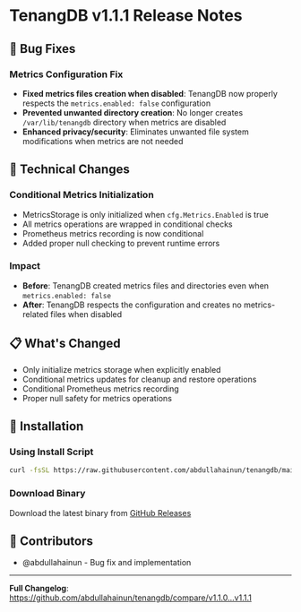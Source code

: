 # TenangDB v1.1.1 Release Notes

## 🐛 Bug Fixes

### Metrics Configuration Fix
- **Fixed metrics files creation when disabled**: TenangDB now properly respects the `metrics.enabled: false` configuration
- **Prevented unwanted directory creation**: No longer creates `/var/lib/tenangdb` directory when metrics are disabled
- **Enhanced privacy/security**: Eliminates unwanted file system modifications when metrics are not needed

## 🔧 Technical Changes

### Conditional Metrics Initialization
- MetricsStorage is only initialized when `cfg.Metrics.Enabled` is true
- All metrics operations are wrapped in conditional checks
- Prometheus metrics recording is now conditional
- Added proper null checking to prevent runtime errors

### Impact
- **Before**: TenangDB created metrics files and directories even when `metrics.enabled: false`
- **After**: TenangDB respects the configuration and creates no metrics-related files when disabled

## 📋 What's Changed

- Only initialize metrics storage when explicitly enabled
- Conditional metrics updates for cleanup and restore operations
- Conditional Prometheus metrics recording
- Proper null safety for metrics operations

## 🚀 Installation

### Using Install Script
```bash
curl -fsSL https://raw.githubusercontent.com/abdullahainun/tenangdb/main/scripts/install-dependencies.sh | bash
```

### Download Binary
Download the latest binary from [GitHub Releases](https://github.com/abdullahainun/tenangdb/releases/tag/v1.1.1)

## 🙏 Contributors

- @abdullahainun - Bug fix and implementation

---

**Full Changelog**: https://github.com/abdullahainun/tenangdb/compare/v1.1.0...v1.1.1